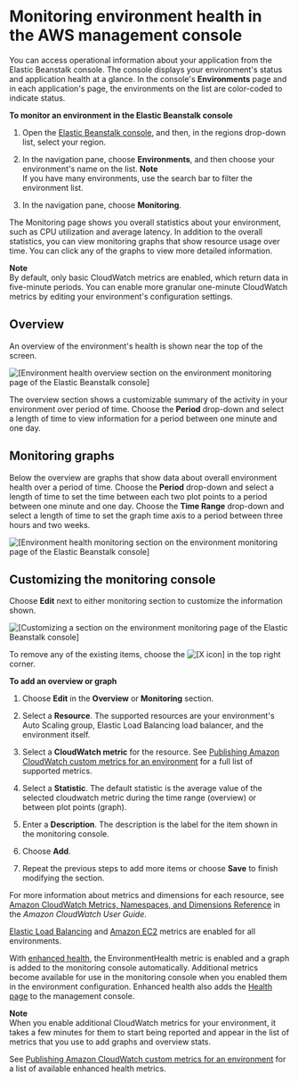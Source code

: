 # Monitoring environment health in the AWS management console<a name="environment-health-console"></a>

You can access operational information about your application from the Elastic Beanstalk console\. The console displays your environment's status and application health at a glance\. In the console's **Environments** page and in each application's page, the environments on the list are color\-coded to indicate status\.

**To monitor an environment in the Elastic Beanstalk console**

1. Open the [Elastic Beanstalk console](https://console.aws.amazon.com/elasticbeanstalk), and then, in the regions drop\-down list, select your region\.

1. In the navigation pane, choose **Environments**, and then choose your environment's name on the list\.
**Note**  
If you have many environments, use the search bar to filter the environment list\.

1. In the navigation pane, choose **Monitoring**\.

The Monitoring page shows you overall statistics about your environment, such as CPU utilization and average latency\. In addition to the overall statistics, you can view monitoring graphs that show resource usage over time\. You can click any of the graphs to view more detailed information\.

**Note**  
By default, only basic CloudWatch metrics are enabled, which return data in five\-minute periods\. You can enable more granular one\-minute CloudWatch metrics by editing your environment's configuration settings\. 

## Overview<a name="environment-health-console-overview"></a>

An overview of the environment's health is shown near the top of the screen\.

![\[Environment health overview section on the environment monitoring page of the Elastic Beanstalk console\]](http://docs.aws.amazon.com/elasticbeanstalk/latest/dg/images/enhanced-health-overview.png)

The overview section shows a customizable summary of the activity in your environment over period of time\. Choose the **Period** drop\-down and select a length of time to view information for a period between one minute and one day\.

## Monitoring graphs<a name="environment-health-console-graphs"></a>

Below the overview are graphs that show data about overall environment health over a period of time\. Choose the **Period** drop\-down and select a length of time to set the time between each two plot points to a period between one minute and one day\. Choose the **Time Range** drop\-down and select a length of time to set the graph time axis to a period between three hours and two weeks\.

![\[Environment health monitoring section on the environment monitoring page of the Elastic Beanstalk console\]](http://docs.aws.amazon.com/elasticbeanstalk/latest/dg/images/enhanced-health-monitoring.png)

## Customizing the monitoring console<a name="environment-health-console-customize"></a>

Choose **Edit** next to either monitoring section to customize the information shown\.

![\[Customizing a section on the environment monitoring page of the Elastic Beanstalk console\]](http://docs.aws.amazon.com/elasticbeanstalk/latest/dg/images/health-monitoring-customize.png)

To remove any of the existing items, choose the ![\[X icon\]](http://docs.aws.amazon.com/elasticbeanstalk/latest/dg/images/x.png) in the top right corner\.

**To add an overview or graph**

1. Choose **Edit** in the **Overview** or **Monitoring** section\.

1. Select a **Resource**\. The supported resources are your environment's Auto Scaling group, Elastic Load Balancing load balancer, and the environment itself\.

1. Select a **CloudWatch metric** for the resource\. See [Publishing Amazon CloudWatch custom metrics for an environment](health-enhanced-cloudwatch.md) for a full list of supported metrics\.

1. Select a **Statistic**\. The default statistic is the average value of the selected cloudwatch metric during the time range \(overview\) or between plot points \(graph\)\.

1. Enter a **Description**\. The description is the label for the item shown in the monitoring console\.

1. Choose **Add**\.

1. Repeat the previous steps to add more items or choose **Save** to finish modifying the section\.

For more information about metrics and dimensions for each resource, see [Amazon CloudWatch Metrics, Namespaces, and Dimensions Reference](https://docs.aws.amazon.com/AmazonCloudWatch/latest/DeveloperGuide/CW_Support_For_AWS.html) in the *Amazon CloudWatch User Guide*\.

[Elastic Load Balancing](https://docs.aws.amazon.com/AmazonCloudWatch/latest/DeveloperGuide/elb-metricscollected.html) and [Amazon EC2](https://docs.aws.amazon.com/AmazonCloudWatch/latest/DeveloperGuide/ec2-metricscollected.html) metrics are enabled for all environments\.

With [enhanced health](health-enhanced.md), the EnvironmentHealth metric is enabled and a graph is added to the monitoring console automatically\. Additional metrics become available for use in the monitoring console when you enabled them in the environment configuration\. Enhanced health also adds the [Health page](health-enhanced-console.md#health-enhanced-console-healthpage) to the management console\.

**Note**  
When you enable additional CloudWatch metrics for your environment, it takes a few minutes for them to start being reported and appear in the list of metrics that you use to add graphs and overview stats\.

See [Publishing Amazon CloudWatch custom metrics for an environment](health-enhanced-cloudwatch.md) for a list of available enhanced health metrics\.